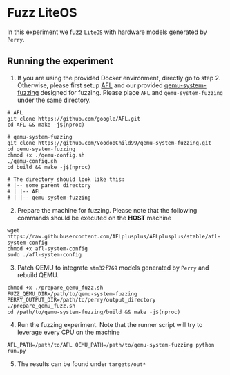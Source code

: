 # Fuzz LiteOS

In this experiment we fuzz `LiteOS` with hardware models generated by `Perry`.

## Running the experiment
1. If you are using the provided Docker environment, directly go to step 2. Otherwise, please first setup [AFL](https://github.com/google/AFL) and our provided [qemu-system-fuzzing](https://github.com/VoodooChild99/qemu-system-fuzzing.git) designed for fuzzing. Please place `AFL` and `qemu-system-fuzzing` under the same directory.
```shell
# AFL
git clone https://github.com/google/AFL.git
cd AFL && make -j$(nproc)

# qemu-system-fuzzing
git clone https://github.com/VoodooChild99/qemu-system-fuzzing.git
cd qemu-system-fuzzing
chmod +x ./qemu-config.sh
./qemu-config.sh
cd build && make -j$(nproc)

# The directory should look like this:
# |-- some parent directory
# | |-- AFL
# | |-- qemu-system-fuzzing
```

2. Prepare the machine for fuzzing. Please note that the following commands should be executed on the **HOST** machine
```shell
wget https://raw.githubusercontent.com/AFLplusplus/AFLplusplus/stable/afl-system-config
chmod +x afl-system-config
sudo ./afl-system-config
```

3. Patch QEMU to integrate `stm32f769` models generated by `Perry` and rebuild QEMU.
```shell
chmod +x ./prepare_qemu_fuzz.sh
FUZZ_QEMU_DIR=/path/to/qemu-system-fuzzing PERRY_OUTPUT_DIR=/path/to/perry/output_directory ./prepare_qemu_fuzz.sh
cd /path/to/qemu-system-fuzzing/build && make -j$(nproc)
```

4. Run the fuzzing experiment. Note that the runner script will try to leverage every CPU on the machine
```shell
AFL_PATH=/path/to/AFL QEMU_PATH=/path/to/qemu-system-fuzzing python run.py
```

5. The results can be found under `targets/out*`